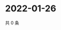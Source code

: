 # 2022-01-26

共 0 条

<!-- BEGIN WEIBO -->
<!-- 最后更新时间 Wed Jan 26 2022 14:10:52 GMT+0800 (China Standard Time) -->

<!-- END WEIBO -->
